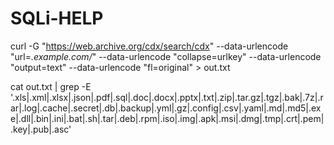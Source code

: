 # SQLi-HELP
curl -G "https://web.archive.org/cdx/search/cdx" --data-urlencode "url=*.example.com/*" --data-urlencode "collapse=urlkey" --data-urlencode "output=text" --data-urlencode "fl=original" > out.txt

cat out.txt | grep -E '\.xls|\.xml|\.xlsx|\.json|\.pdf|\.sql|\.doc|\.docx|\.pptx|\.txt|\.zip|\.tar\.gz|\.tgz|\.bak|\.7z|\.rar|\.log|\.cache|\.secret|\.db|\.backup|\.yml|\.gz|\.config|\.csv|\.yaml|\.md|\.md5|\.exe|\.dll|\.bin|\.ini|\.bat|\.sh|\.tar|\.deb|\.rpm|\.iso|\.img|\.apk|\.msi|\.dmg|\.tmp|\.crt|\.pem|\.key|\.pub|\.asc'
